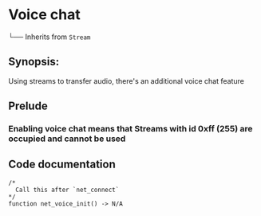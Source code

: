 # Voice chat
└── Inherits from `Stream`
## Synopsis:
Using streams to transfer audio, there's an additional voice chat feature
## Prelude
### Enabling voice chat means that Streams with id 0xff (255) are occupied and cannot be used
## Code documentation
```gml
/*
  Call this after `net_connect`
*/
function net_voice_init() -> N/A
```